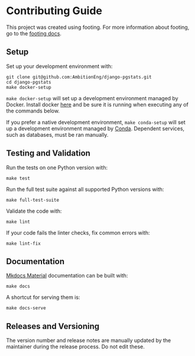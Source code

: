 # Contributing Guide

This project was created using footing. For more information about footing, go to the [footing docs](https://github.com/AmbitionEng/footing).

## Setup

Set up your development environment with:

    git clone git@github.com:AmbitionEng/django-pgstats.git
    cd django-pgstats
    make docker-setup

`make docker-setup` will set up a development environment managed by Docker. Install docker [here](https://www.docker.com/get-started) and be sure it is running when executing any of the commands below.

If you prefer a native development environment, `make conda-setup` will set up a development environment managed by [Conda](https://conda.io). Dependent services, such as databases, must be ran manually.

## Testing and Validation

Run the tests on one Python version with:

    make test

Run the full test suite against all supported Python versions with:

    make full-test-suite

Validate the code with:

    make lint

If your code fails the linter checks, fix common errors with:

    make lint-fix

## Documentation

[Mkdocs Material](https://squidfunk.github.io/mkdocs-material/) documentation can be built with:

    make docs

A shortcut for serving them is:

    make docs-serve

## Releases and Versioning

The version number and release notes are manually updated by the maintainer during the release process. Do not edit these.